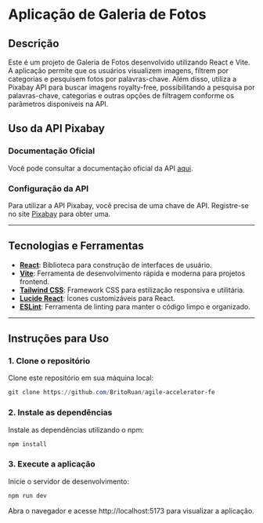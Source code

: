 # Aplicação de Galeria de Fotos

## Descrição

Este é um projeto de Galeria de Fotos desenvolvido utilizando React e Vite. A aplicação permite que os usuários visualizem imagens, filtrem por categorias e pesquisem fotos por palavras-chave. Além disso, utiliza a Pixabay API para buscar imagens royalty-free, possibilitando a pesquisa por palavras-chave, categorias e outras opções de filtragem conforme os parâmetros disponíveis na API.

## Uso da API Pixabay

### Documentação Oficial
Você pode consultar a documentação oficial da API [aqui](https://pixabay.com/api/docs/).

### Configuração da API

Para utilizar a API Pixabay, você precisa de uma chave de API. Registre-se no site [Pixabay](https://pixabay.com) para obter uma.

---

## Tecnologias e Ferramentas

- **[React](https://reactjs.org/)**: Biblioteca para construção de interfaces de usuário.
- **[Vite](https://vitejs.dev/)**: Ferramenta de desenvolvimento rápida e moderna para projetos frontend.
- **[Tailwind CSS](https://tailwindcss.com/)**: Framework CSS para estilização responsiva e utilitária.
- **[Lucide React](https://lucide.dev/)**: Ícones customizáveis para React.
- **[ESLint](https://eslint.org/)**: Ferramenta de linting para manter o código limpo e organizado.

---

## Instruções para Uso

### 1. Clone o repositório

Clone este repositório em sua máquina local:

```powershell
git clone https://github.com/BritoRuan/agile-accelerator-fe
```

### 2. Instale as dependências

Instale as dependências utilizando o npm:

```powershell
npm install
```

### 3. Execute a aplicação

Inicie o servidor de desenvolvimento:
```powershell
npm run dev
```
Abra o navegador e acesse http://localhost:5173 para visualizar a aplicação.
